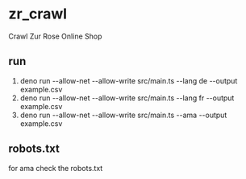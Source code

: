 # zr_crawl
Crawl Zur Rose Online Shop

## run
1. deno run --allow-net --allow-write src/main.ts --lang de --output example.csv
2. deno run --allow-net --allow-write src/main.ts --lang fr --output example.csv
3. deno run --allow-net --allow-write src/main.ts --ama --output example.csv

## robots.txt
for ama check the robots.txt

